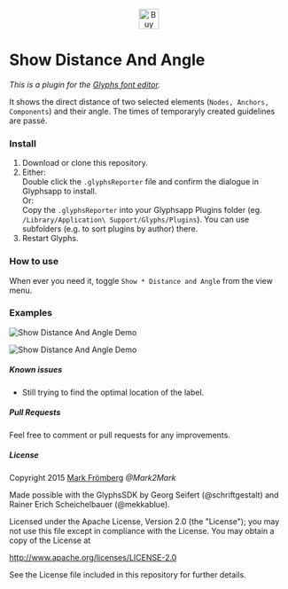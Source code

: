 <p align="center"> 
<a href='https://ko-fi.com/M4M580HG' target='_blank'><img height='36' style='border:0px;height:36px;' src='https://az743702.vo.msecnd.net/cdn/kofi1.png?v=0' border='0' alt='Buy Me a Coffee at ko-fi.com' /></a>
</p>

# Show Distance And Angle

*This is a plugin for the [Glyphs font editor](http://glyphsapp.com/).*  

It shows the direct distance of two selected elements (`Nodes, Anchors, Components`) and their angle. The times of temporaryly created guidelines are passé.

### Install

1. Download or clone this repository.
2. Either:  
   Double click the `.glyphsReporter` file and confirm the dialogue in Glyphsapp to install.  
   Or:  
   Copy the `.glyphsReporter` into your Glyphsapp Plugins folder (eg. `/Library/Application\ Support/Glyphs/Plugins`). You can use subfolders (e.g. to sort plugins by author) there.
3. Restart Glyphs.

### How to use

When ever you need it, toggle `Show * Distance and Angle` from the view menu.

### Examples

![Show Distance And Angle Demo](https://raw.githubusercontent.com/Mark2Mark/Show-Distance-And-Angle-Of-Nodes/master/Screenshots/Distance_And_Angle_01.png?raw=true "Show Distance And Angle")

![Show Distance And Angle Demo](https://raw.githubusercontent.com/Mark2Mark/Show-Distance-And-Angle-Of-Nodes/master/Screenshots/Distance_And_Angle_02.png?raw=true "Show Distance And Angle")


##### Known issues

- Still trying to find the optimal location of the label.

##### Pull Requests

Feel free to comment or pull requests for any improvements.

##### License

Copyright 2015 [Mark Frömberg](http://www.markfromberg.com/) *@Mark2Mark*

Made possible with the GlyphsSDK by Georg Seifert (@schriftgestalt) and Rainer Erich Scheichelbauer (@mekkablue).

Licensed under the Apache License, Version 2.0 (the "License");
you may not use this file except in compliance with the License.
You may obtain a copy of the License at

http://www.apache.org/licenses/LICENSE-2.0

See the License file included in this repository for further details.
